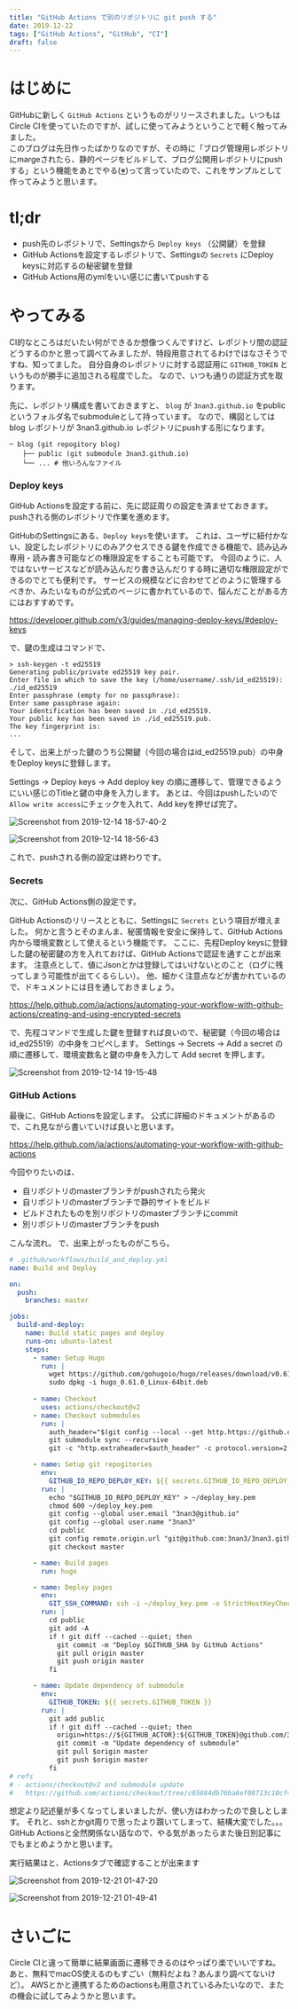 ```yaml
---
title: "GitHub Actions で別のリポジトリに git push する"
date: 2019-12-22
tags: ["GitHub Actions", "GitHub", "CI"]
draft: false
---
```


# はじめに

GitHubに新しく `GitHub Actions` というものがリリースされました。いつもはCircle CIを使っていたのですが、試しに使ってみようということで軽く触ってみました。  
このブログは先日作ったばかりなのですが、その時に「ブログ管理用レポジトリにmargeされたら、静的ページをビルドして、ブログ公開用レポジトリにpushする」という機能をあとでやる([※](/post/2019112401_github_pages_and_hugo/#感想))って言っていたので、これをサンプルとして作ってみようと思います。

# tl;dr

- push先のレポジトリで、Settingsから `Deploy keys` （公開鍵）を登録
- GitHub Actionsを設定するレポジトリで、Settingsの `Secrets` にDeploy keysに対応するの秘密鍵を登録
- GitHub Actions用のymlをいい感じに書いてpushする

# やってみる

CI的なところはだいたい何ができるか想像つくんですけど、レポジトリ間の認証どうするのかと思って調べてみましたが、特段用意されてるわけではなさそうですね、知ってました。
自分自身のレポジトリに対する認証用に `GITHUB_TOKEN` というものが勝手に追加される程度でした。
なので、いつも通りの認証方式を取ります。

先に、レポジトリ構成を書いておきますと、 `blog` が `3nan3.github.io` をpublicというフォルダ名でsubmoduleとして持っています。
なので、構図としては blog レポジトリが 3nan3.github.io レポジトリにpushする形になります。
```
─ blog (git repogitory blog)
　　├── public (git submodule 3nan3.github.io)
　　└── ... # 他いろんなファイル
```

### Deploy keys

GitHub Actionsを設定する前に、先に認証周りの設定を済ませておきます。  
pushされる側のレポジトリで作業を進めます。

GitHubのSettingsにある、`Deploy keys`を使います。
これは、ユーザに紐付かない、設定したレポジトリにのみアクセスできる鍵を作成できる機能で、読み込み専用・読み書き可能などの権限設定をすることも可能です。
今回のように、人ではないサービスなどが読み込んだり書き込んだりする時に適切な権限設定ができるのでとても便利です。
サービスの規模などに合わせてどのように管理するべきか、みたいなものが公式のページに書かれているので、悩んだことがある方にはおすすめです。

https://developer.github.com/v3/guides/managing-deploy-keys/#deploy-keys

で、鍵の生成はコマンドで、

```
> ssh-keygen -t ed25519
Generating public/private ed25519 key pair.
Enter file in which to save the key (/home/username/.ssh/id_ed25519): ./id_ed25519
Enter passphrase (empty for no passphrase): 
Enter same passphrase again: 
Your identification has been saved in ./id_ed25519.
Your public key has been saved in ./id_ed25519.pub.
The key fingerprint is:
...
```

そして、出来上がった鍵のうち公開鍵（今回の場合はid_ed25519.pub）の中身をDeploy keysに登録します。

Settings -> Deploy keys -> Add deploy key の順に遷移して、管理できるようにいい感じのTitleと鍵の中身を入力します。
あとは、今回はpushしたいので`Allow write access`にチェックを入れて、Add keyを押せば完了。

![Screenshot from 2019-12-14 18-57-40-2](https://user-images.githubusercontent.com/11911806/71270587-4c92a680-2395-11ea-803b-16a3c2b8a023.png)

![Screenshot from 2019-12-14 18-56-43](https://user-images.githubusercontent.com/11911806/71270652-7946be00-2395-11ea-864c-e462d1741748.png)


これで、pushされる側の設定は終わりです。

### Secrets

次に、GitHub Actions側の設定です。

GitHub Actionsのリリースとともに、Settingsに `Secrets` という項目が増えました。
何かと言うとそのまんま、秘匿情報を安全に保持して、GitHub Actions内から環境変数として使えるという機能です。
ここに、先程Deploy keysに登録した鍵の秘密鍵の方を入れておけば、GitHub Actionsで認証を通すことが出来ます。
注意点として、値にJsonとかは登録してはいけないとのこと（ログに残ってしまう可能性が出てくるらしい）。
他、細かく注意点などが書かれているので、ドキュメントには目を通しておきましょう。

https://help.github.com/ja/actions/automating-your-workflow-with-github-actions/creating-and-using-encrypted-secrets

で、先程コマンドで生成した鍵を登録すれば良いので、秘密鍵（今回の場合はid_ed25519）の中身をコピペします。
Settings -> Secrets -> Add a secret の順に遷移して、環境変数名と鍵の中身を入力して Add secret を押します。

![Screenshot from 2019-12-14 19-15-48](https://user-images.githubusercontent.com/11911806/71270664-806dcc00-2395-11ea-95d7-f74bc3cc8580.png)

### GitHub Actions

最後に、GitHub Actionsを設定します。
公式に詳細のドキュメントがあるので、これ見ながら書いていけば良いと思います。

https://help.github.com/ja/actions/automating-your-workflow-with-github-actions

今回やりたいのは、

- 自リポジトリのmasterブランチがpushされたら発火
- 自リポジトリのmasterブランチで静的サイトをビルド
- ビルドされたものを別リポジトリのmasterブランチにcommit
- 別リポジトリのmasterブランチをpush

こんな流れ。
で、出来上がったものがこちら。

```yml
# .github/workflows/build_and_deploy.yml
name: Build and Deploy

on:
  push:
    branches: master

jobs:
  build-and-deploy:
    name: Build static pages and deploy
    runs-on: ubuntu-latest
    steps:
      - name: Setup Hugo
        run: |
          wget https://github.com/gohugoio/hugo/releases/download/v0.61.0/hugo_0.61.0_Linux-64bit.deb
          sudo dpkg -i hugo_0.61.0_Linux-64bit.deb
      
      - name: Checkout
        uses: actions/checkout@v2
      - name: Checkout submodules
        run: |
          auth_header="$(git config --local --get http.https://github.com/.extraheader)"
          git submodule sync --recursive
          git -c "http.extraheader=$auth_header" -c protocol.version=2 submodule update --init --force --recursive --depth=1

      - name: Setup git repogitories
        env:
          GITHUB_IO_REPO_DEPLOY_KEY: ${{ secrets.GITHUB_IO_REPO_DEPLOY_KEY }}
        run: |
          echo "$GITHUB_IO_REPO_DEPLOY_KEY" > ~/deploy_key.pem
          chmod 600 ~/deploy_key.pem
          git config --global user.email "3nan3@github.io"
          git config --global user.name "3nan3"
          cd public
          git config remote.origin.url "git@github.com:3nan3/3nan3.github.io.git"
          git checkout master

      - name: Build pages
        run: hugo

      - name: Deploy pages
        env:
          GIT_SSH_COMMAND: ssh -i ~/deploy_key.pem -o StrictHostKeyChecking=no -F /dev/null
        run: |
          cd public
          git add -A
          if ! git diff --cached --quiet; then
            git commit -m "Deploy $GITHUB_SHA by GitHub Actions"
            git pull origin master
            git push origin master
          fi

      - name: Update dependency of submodule
        env:
          GITHUB_TOKEN: ${{ secrets.GITHUB_TOKEN }}
        run: |
          git add public
          if ! git diff --cached --quiet; then
            origin=https://${GITHUB_ACTOR}:${GITHUB_TOKEN}@github.com/3nan3/blog.git
            git commit -m "Update dependency of submodule"
            git pull $origin master
            git push $origin master
          fi
# refs
# - actions/checkout@v2 and submodule update
#   https://github.com/actions/checkout/tree/c85684db76ba6ef08713c10cf4befe3318887415#checkout-submodules
```

想定より記述量が多くなってしまいましたが、使い方はわかったので良しとします。
それと、sshとかgit周りで思ったより躓いてしまって、結構大変でした。。。
GitHub Actionsと全然関係ない話なので、やる気があったらまた後日別記事にでもまとめようかと思います。

実行結果はと、Actionsタブで確認することが出来ます

![Screenshot from 2019-12-21 01-47-20](https://user-images.githubusercontent.com/11911806/71270588-4d2b3d00-2395-11ea-96b7-531f03d66d47.png)

![Screenshot from 2019-12-21 01-49-41](https://user-images.githubusercontent.com/11911806/71270589-4d2b3d00-2395-11ea-8eb4-935d3132e8a1.png)

# さいごに

Circle CIと違って簡単に結果画面に遷移できるのはやっぱり楽でいいですね。
あと、無料でmacOS使えるのもすごい（無料だよね？あんまり調べてないけど）。
AWSとかと連携するためのactionsも用意されているみたいなので、またの機会に試してみようかと思います。

